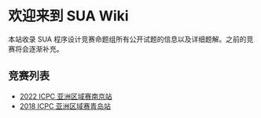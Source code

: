 # 欢迎来到 SUA Wiki

本站收录 SUA 程序设计竞赛命题组所有公开试题的信息以及详细题解。之前的竞赛将会逐渐补充。

## 竞赛列表

* [2022 ICPC 亚洲区域赛南京站](2022-icpc-nanjing)
* [2018 ICPC 亚洲区域赛青岛站](2018-icpc-qingdao)
